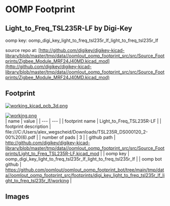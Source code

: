 # OOMP Footprint  
## Light_to_Freq_TSL235R-LF  by Digi-Key  
  
oomp key: oomp_digi_key_light_to_freq_tsl235r_lf_light_to_freq_tsl235r_lf  
  
source repo at: [http://github.com/digikey/digikey-kicad-library/blob/master/tmp/data//oomlout_oomp_footprint_src/src/Source_Footprints/Zigbee_Module_MRF24J40MD.kicad_mod](http://github.com/digikey/digikey-kicad-library/blob/master/tmp/data//oomlout_oomp_footprint_src/src/Source_Footprints/Zigbee_Module_MRF24J40MD.kicad_mod)  
## Footprint  
  
[![working_kicad_pcb_3d.png](working_kicad_pcb_3d_600.png)](working_kicad_pcb_3d.png)  
  
[![working.png](working_600.png)](working.png)  
| name | value | 
| --- | --- | 
| footprint name | Light_to_Freq_TSL235R-LF | 
| footprint description | file:///C:/Users/alex_wegscheid/Downloads/TSL235R_DS000120_2-00%20(6).pdf | 
| number of pads | 3 | 
| github path | http://github.com/digikey/digikey-kicad-library/blob/master/tmp/data//oomlout_oomp_footprint_src/src/Source_Footprints/Light_to_Freq_TSL235R-LF.kicad_mod | 
| oomp key | oomp_digi_key_light_to_freq_tsl235r_lf_light_to_freq_tsl235r_lf | 
| oomp bot github | https://github.com/oomlout/oomlout_oomp_footprint_bot/tree/main/tmp/data//oomlout_oomp_footprint_src/footprints/digi_key_light_to_freq_tsl235r_lf_light_to_freq_tsl235r_lf/working | 
## Images  
